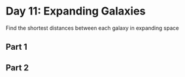 # Day 11: Expanding Galaxies

Find the shortest distances between each galaxy in expanding space

## Part 1



## Part 2

